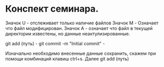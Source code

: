 # Конспект семинара.

Значок U - отслеживает только наличие файлов
Значок M - Означает что файл модифицирован.
Значок A - означает что файл в текущей директории известены, но данные неактулизированные.


git add (путь) - 
git commit -m "Initial commit" - 

Изначально необходимо внесенные данные сохранить, скажем при помощи комбинаций клавиш ctrl+s.
Далее git add (путь)

